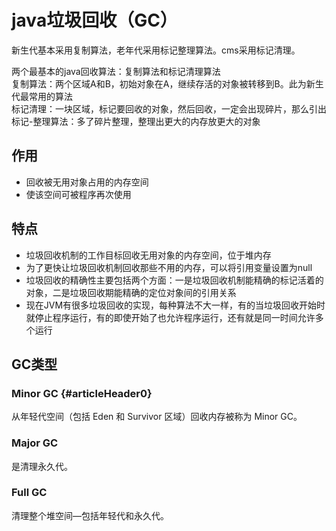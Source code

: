 # java垃圾回收（GC）

新生代基本采用复制算法，老年代采用标记整理算法。cms采用标记清理。

两个最基本的java回收算法：复制算法和标记清理算法  
复制算法：两个区域A和B，初始对象在A，继续存活的对象被转移到B。此为新生代最常用的算法  
标记清理：一块区域，标记要回收的对象，然后回收，一定会出现碎片，那么引出  
标记-整理算法：多了碎片整理，整理出更大的内存放更大的对象

## 作用

* 回收被无用对象占用的内存空间
* 使该空间可被程序再次使用

## 特点

* 垃圾回收机制的工作目标回收无用对象的内存空间，位于堆内存
* 为了更快让垃圾回收机制回收那些不用的内存，可以将引用变量设置为null
* 垃圾回收的精确性主要包括两个方面：一是垃圾回收机制能精确的标记活着的对象，二是垃圾回收期能精确的定位对象间的引用关系
* 现在JVM有很多垃圾回收的实现，每种算法不大一样，有的当垃圾回收开始时就停止程序运行，有的即使开始了也允许程序运行，还有就是同一时间允许多个运行

## GC类型

### Minor GC {#articleHeader0}

从年轻代空间（包括 Eden 和 Survivor 区域）回收内存被称为 Minor GC。

### **Major GC**

是清理永久代。

### **Full GC**

清理整个堆空间—包括年轻代和永久代。

